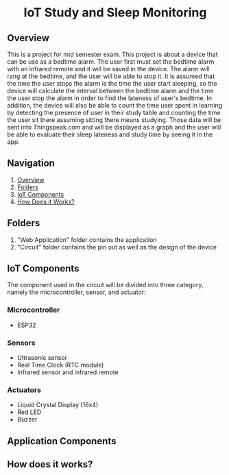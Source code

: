 <h1 align="center">IoT Study and Sleep Monitoring</h1>
<h2 class="Overview">Overview</h2>
<p>This is a project for mid semester exam. This project is about a device that can be use as a bedtime alarm. The user first must set the bedtime alarm with an infrared remote and it will be saved in the device. The alarm will rang at the bedtime, and the user will be able to stop it. It is assumed that the time the user stops the alarm is the time the user start sleeping, so the device will calculate the interval between the bedtime alarm and the time the user stop the alarm in order to find the lateness of user's bedtime. In addition, the device will also be able to count the time user spent in learning by detecting the presence of user in their study table and counting the time the user sit there assuming sitting there means studying. Those data will be sent into Thingspeak.com and will be displayed as a graph and the user will be able to evaluate their sleep lateness and study time by seeing it in the app.</p>

<h2>Navigation</h2>
<ol>
  <li><a href="#Overview">Overview</a></li>
  <li><a href="#Folders">Folders</a></li>
  <li><a href="#IoTComp">IoT Components</a></li>
  <li><a href="#howwork">How Does it Works?</a></li>
</ol>

<h2 class="Folders">Folders</h2>
<ol>
  <li>"Web Application" folder contains the application</li>
  <li>"Circuit" folder contains the pin out as well as the design of the device</li>
</ol>

<h2 class="IoTComp">IoT Components</h2>
<p>The component used in the circuit will be divided into three category, namely the microcontroller, sensor, and actuator: </p>
<h3>Microcontroller</h3>
<ul>
  <li>ESP32</li>
</ul>
<h3>Sensors</h3>
<ul>
  <li>Ultrasonic sensor</li>
  <li>Real Time Clock (RTC module)</li>
  <li>Infrared sensor and infrared remote</li>
</ul>
<h3>Actuators</h3>
<ul>
  <li>Liquid Crystal Display (16x4)</li>
  <li>Red LED</li>
  <li>Buzzer</li>
</ul>

<h2>Application Components</h2>
  
<h2 class="howwork">How does it works?</h2>
